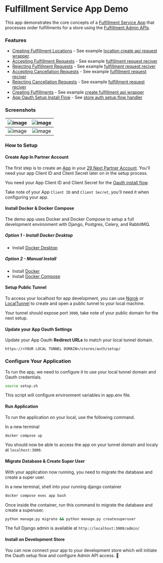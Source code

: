 # Fulfillment Service App Demo

This app demonstrates the core concepts of a [Fulfillment Service App](https://developers.29next.com/docs/apps/guides/fulfillment-service/) that processes order fulfillments for a store using the [Fulfillment Admin APIs](https://developers.29next.com/docs/api/admin/reference/#tag/fulfillment).

### Features

* [Creating Fulfillment Locations](https://developers.29next.com/docs/apps/guides/fulfillment-service/#fulfillment-locations)  - See example [location create api request wrapper](https://github.com/29next/demo-fulfillment-service-app/blob/0cc598efe20a5460c4645401105f5d4b0ca0ae38/app/stores/api/admin.py#L42).
* [Accepting Fulfillment Requests](https://developers.29next.com/docs/apps/guides/fulfillment-service/#accepting-fulfillment-requests) - See example [fulfillment request reciver](https://github.com/29next/demo-fulfillment-service-app/blob/0cc598efe20a5460c4645401105f5d4b0ca0ae38/app/fulfillments/views.py#L20)
* [Rejecting Fulfillment Requests](https://developers.29next.com/docs/apps/guides/fulfillment-service/#rejecting-fulfillment-requests) - See example [fulfillment request reciver](https://github.com/29next/demo-fulfillment-service-app/blob/0cc598efe20a5460c4645401105f5d4b0ca0ae38/app/fulfillments/views.py#L20)
* [Accepting Cancellation Requests](https://developers.29next.com/docs/apps/guides/fulfillment-service/#accepting-cancellation-requests) - See example [fulfillment request reciver](https://github.com/29next/demo-fulfillment-service-app/blob/0cc598efe20a5460c4645401105f5d4b0ca0ae38/app/fulfillments/views.py#L20)
* [Rejecting Cancellation Requests](https://developers.29next.com/docs/apps/guides/fulfillment-service/#rejecting-cancellation-requests) - See example [fulfillment request reciver](https://github.com/29next/demo-fulfillment-service-app/blob/0cc598efe20a5460c4645401105f5d4b0ca0ae38/app/fulfillments/views.py#L20)
* [Creating Fulfillments](https://developers.29next.com/docs/apps/guides/fulfillment-service/#creating-fulfillments) - See example [create fulfillment api wrapper](https://github.com/29next/demo-fulfillment-service-app/blob/0cc598efe20a5460c4645401105f5d4b0ca0ae38/app/stores/api/admin.py#L95)
* [App Oauth Setup Install Flow](https://developers.29next.com/docs/apps/oauth/) - See [store auth setup flow handler](https://github.com/29next/demo-fulfillment-service-app/blob/0cc598efe20a5460c4645401105f5d4b0ca0ae38/app/stores/views.py#L20)

### Screenshots
|![image](https://github.com/29next/demo-fulfillment-service-app/assets/674282/f3bc695e-6947-4aea-91dc-de28b5351e67)|![image](https://github.com/29next/demo-fulfillment-service-app/assets/674282/085ed071-a124-4da8-b850-1b2e25d269da)|
|:-------------------------:|:-------------------------:|
|![image](https://github.com/29next/demo-fulfillment-service-app/assets/674282/6cb4c679-1991-4211-9069-056177dd7bba)|![image](https://github.com/29next/demo-fulfillment-service-app/assets/674282/0ddf1252-f211-41fa-8675-f37d5c8846a8)|


### How to Setup

#### Create App In Partner Account
The first step is to create an [App](https://developers.29next.com/docs/apps/) in your [29 Next Partner Account](https://accounts.29next.com/partners/). You'll need your app Client ID and Client Secret later on in the setup process.

You need your App Client ID and Client Secret for the [Oauth install flow](https://developers.29next.com/docs/apps/oauth/).

Take note of your App `Client ID` and `Client Secret`, you'll need it when configuring your app.

#### Install Docker & Docker Compose

The demo app uses Docker and Docker Compose to setup a full development environment with Django, Postgres, Celery, and RabbitMQ.

##### Option 1 - Install Docker Desktop

- Install [Docker Desktop](https://www.docker.com/products/docker-desktop/)

##### Option 2 - Manual Install

- Install [Docker](https://docs.docker.com/engine/)
- Install [Docker Compose](https://docs.docker.com/compose/)


#### Setup Public Tunnel

To access your localhost for app development, you can use [Ngrok](https://ngrok.com/) or [LocalTunnel](https://localtunnel.github.io/www/) to create and open a public tunnel to your local machine.


Your tunnel should expose port `3000`, take note of your public domain for the next setup.


#### Update your App Oauth Settings

Update your App Oauth **Redirect URLs** to match your local tunnel domain.

```
https://<YOUR LOCAL TUNNEL DOMAIN>/stores/auth/setup/
```


### Configure Your Application

To run the app, we need to configure it to use your local tunnel domain and Oauth credentials.

```bash
source setup.sh
```

This script will configure environment variables in app.env file.


#### Run Application

To run the application on your local, use the following command.

In a new terminal

```bash
docker compose up
```

You should now be able to access the app on your tunnel domain and localy at `localhost:3000`.

#### Migrate Database & Create Super User

With your application now running, you need to migrate the database and create a super user.

In a new terminal, shell into your running django container

```bash
docker compose exec app bash
```

Once inside the container, run this command to migrate the database and create a superuser.

```bash
python manage.py migrate && python manage.py createsuperuser
```

The full Django admin is available at `http://localhost:3000/admin/`

#### Install on Development Store

You can now connect your app to your development store which will initiate the Oauth setup flow and configure Admin API access. :tada:

